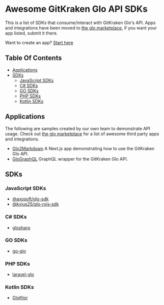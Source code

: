 # Awesome GitKraken Glo API SDKs

This is a list of SDKs that consume/interact with GitKraken Glo's API. Apps and integrations have been moved to [the glo marketplace](https://www.gitkraken.com/glo-marketplace), if you want your app listed, submit it there.

Want to create an app? [Start here](https://support.gitkraken.com/developers/overview/)

## Table Of Contents

* [Applications](#Applications)
* [SDKs](#SDKs)
    * [JavaScript SDKs](#JavaScript-SDKs)
    * [C# SDKs](#C-sdks)
    * [GO SDKs](#GO-sdks)
    * [PHP SDKs](#PHP-sdks)
    * [Kotlin SDKs](#Kotlin-sdks)

## Applications

The following are samples created by our own team to demonstrate API usage. Check out [the glo marketplace](https://www.gitkraken.com/glo-marketplace) for a list of awesome third party apps and integrations.

* [Glo2Markdown](https://github.com/Axosoft/glo2markdown) A Next.js app demonstrating how to use the GitKraken Glo API.
* [GloGraphQL](https://github.com/James-Quigley/GloGraphQL) GraphQL wrapper for the GitKraken Glo API.

## SDKs

### JavaScript SDKs

* [@axosoft/glo-sdk](https://github.com/Axosoft/glo-sdk)
* [@kyjus25/glo-rxjs-sdk](https://github.com/kyjus25/glo-rxjs-sdk)

### C# SDKs

* [glosharp](https://github.com/glosharp/glosharp)

### GO SDKs

* [go-glo](https://github.com/jackmcguire1/go-glo)

### PHP SDKs

* [laravel-glo](https://github.com/thenexxuz/laravel-glo)

### Kotlin SDKs

* [GloKtor](https://github.com/EricDw/GloKtor)
